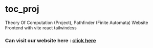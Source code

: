 # toc_proj
Theory Of Computation (Project), Pathfinder (Finite Automata) Website Frontend with vite react tailwindcss

### Can visit our website here : <a href="https://pathfinder-frontend-eight.vercel.app/">click here </a> 
